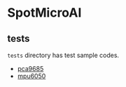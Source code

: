 # SpotMicroAI


## tests
`tests` directory has test sample codes.
* [pca9685](tests/pca9685/README.md)
* [mpu6050](tests/mpu6050/README.md)